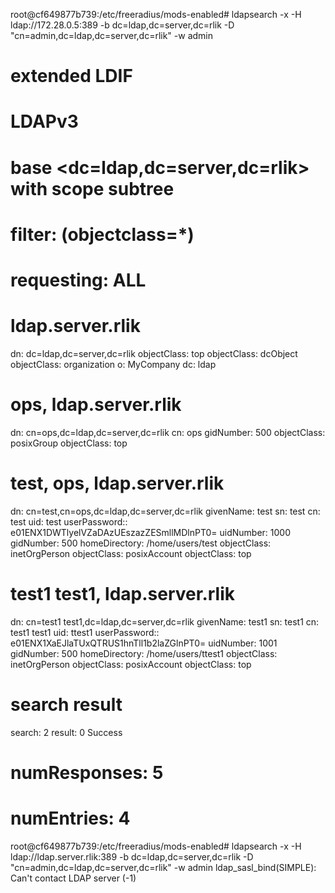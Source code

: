 root@cf649877b739:/etc/freeradius/mods-enabled# ldapsearch -x -H ldap://172.28.0.5:389 -b dc=ldap,dc=server,dc=rlik -D "cn=admin,dc=ldap,dc=server,dc=rlik" -w admin
# extended LDIF
#
# LDAPv3
# base <dc=ldap,dc=server,dc=rlik> with scope subtree
# filter: (objectclass=*)
# requesting: ALL
#

# ldap.server.rlik
dn: dc=ldap,dc=server,dc=rlik
objectClass: top
objectClass: dcObject
objectClass: organization
o: MyCompany
dc: ldap

# ops, ldap.server.rlik
dn: cn=ops,dc=ldap,dc=server,dc=rlik
cn: ops
gidNumber: 500
objectClass: posixGroup
objectClass: top

# test, ops, ldap.server.rlik
dn: cn=test,cn=ops,dc=ldap,dc=server,dc=rlik
givenName: test
sn: test
cn: test
uid: test
userPassword:: e01ENX1DWTlyelVZaDAzUEszazZESmllMDlnPT0=
uidNumber: 1000
gidNumber: 500
homeDirectory: /home/users/test
objectClass: inetOrgPerson
objectClass: posixAccount
objectClass: top

# test1 test1, ldap.server.rlik
dn: cn=test1 test1,dc=ldap,dc=server,dc=rlik
givenName: test1
sn: test1
cn: test1 test1
uid: ttest1
userPassword:: e01ENX1XaEJlaTUxQTRUS1hnTll1b2laZGlnPT0=
uidNumber: 1001
gidNumber: 500
homeDirectory: /home/users/ttest1
objectClass: inetOrgPerson
objectClass: posixAccount
objectClass: top

# search result
search: 2
result: 0 Success

# numResponses: 5
# numEntries: 4

root@cf649877b739:/etc/freeradius/mods-enabled# ldapsearch -x -H ldap://ldap.server.rlik:389 -b dc=ldap,dc=server,dc=rlik -D "cn=admin,dc=ldap,dc=server,dc=rlik" -w admin
ldap_sasl_bind(SIMPLE): Can't contact LDAP server (-1)

